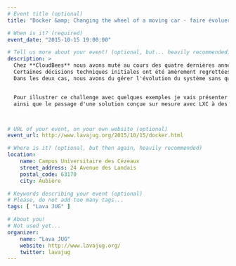 ```yaml
---
# Event title (optional)
title: "Docker &amp; Changing the wheel of a moving car - faire évoluer l'infra sans interruption"

# When is it? (required)
event_date: "2015-10-15 19:00:00"

# Tell us more about your event! (optional, but... heavily recommended)
description: >
  Chez **CloudBees** nous avons muté au cours des quatre dernières années de l'état de startup décousue à celui d'un système bien rôdé.
  Certaines décisions techniques initiales ont été amèrement regrettées, d'autres souffrent simplement d'obsolescence.
  Dans les deux cas, nous avons du gérer l'évolution du système sans que l'utilisateur n'en souffre : avec une couverture mondiale, il n'y a **aucune downtime possible**.


  Pour illustrer ce challenge avec quelques exemples je vais présenter la migration de l'infrastructure de **build-on-demand** vers une solution **multi-tenant**,
  ainsi que le passage d'une solution conçue sur mesure avec LXC à des conteneurs **Docker** - dans les deux cas une transition en douceur sur plusieurs mois sans que les utilisateurs n'aient à s'en soucier.



# URL of your event, on your own website (optional)
event_url: http://www.lavajug.org/2015/10/15/docker.html

# Where is it? (optional, but then again, heavily recommended)
location:
    name: Campus Universitaire des Cézeaux
    street_address: 24 Avenue des Landais
    postal_code: 63170
    city: Aubière

# Keywords describing your event (optional)
# Please, do not add too many tags...
tags: [ "Lava JUG" ]

# About you!
# Not used yet...
organizer:
    name: "Lava JUG"
    website: http://www.lavajug.org/
    twitter: lavajug
---
```

